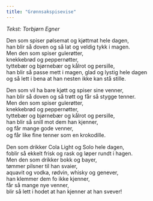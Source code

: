 ```yaml
---
title: "Grønnsakspisevise"
---
```


*Tekst: Torbjørn Egner*

Den som spiser pølsemat og kjøttmat hele dagen,  
han blir så doven og så lat og veldig tykk i magen.  
Men den som spiser gulerøtter,  
knekkebrød og peppernøtter,  
tyttebær og bjørnebær og kålrot og persille,  
han blir så passe mett i magen, glad og lystig hele dagen  
og så lett i bena at han nesten ikke kan stå stille.

Den som vil ha bare kjøtt og spiser sine venner,  
han blir så doven og så trøtt og får så stygge tenner.  
Men den som spiser gulerøtter,  
knekkebrød og peppernøtter,  
tyttebær og bjørnebær og kålrot og persille,  
han blir så snill mot dem han kjenner,  
og får mange gode venner,  
og får like ﬁne tenner som en krokodille.

Den som drikker Cola Light og Solo hele dagen,  
foblir så ekkelt frisk og rask og løper rundt i hagen.  
Men den som drikker bokk og bayer,  
tømmer pilsner til han svaier,  
aquavit og vodka, rødvin, whisky og genever,  
han klemmer dem fo ikke kjenner,  
får så mange nye venner,  
blir så lett i hodet at han kjenner at han svever!